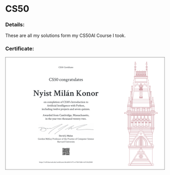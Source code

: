 # CS50

### Details:

These are all my solutions form my CS50AI Course I took.

### Certificate:

![Certificate](pngs/CS50AI.png)